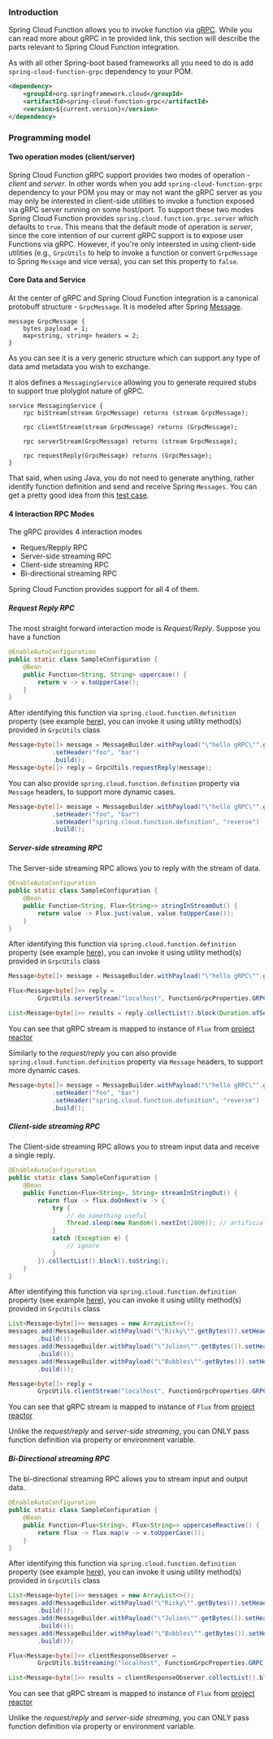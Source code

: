 ### Introduction 

Spring Cloud Function allows you to invoke function via [gRPC](https://grpc.io/). While you can read more about gRPC in te provided link, this section will describe the parts relevant to Spring Cloud Function integration.

As with all other Spring-boot based frameworks all you need to do is add `spring-cloud-function-grpc` dependency to your POM.
```xml
<dependency>
	<groupId>org.springframework.cloud</groupId>
	<artifactId>spring-cloud-function-grpc</artifactId>
	<version>${current.version}</version>
</dependency>
```

### Programming model

#### Two operation modes (client/server)
Spring Cloud Function gRPC support provides two modes of operation - _client_ and _server_. In other words when you add `spring-cloud-function-grpc` dependency to your POM you may or may not want the gRPC server as you may 
only be interested in client-side utilities to invoke a function exposed via gRPC server running on some host/port.
To support these two modes Spring Cloud Function provides `spring.cloud.function.grpc.server` which defaults to `true`.
This means that the default mode of operation is _server_, since the core intention of our current gRPC support is to expose user Functions via gRPC. However, if you're only inteersted in using client-side utilities (e.g., `GrpcUtils` to help to invoke a function or convert `GrpcMessage` to Spring `Message` and vice versa), you can set this property to `false`.

#### Core Data and Service
At the center of gRPC and Spring Cloud Function integration is a canonical protobuff structure - `GrpcMessage`. It is modeled after Spring [Message](https://docs.spring.io/spring-framework/docs/current/javadoc-api/org/springframework/messaging/Message.html).

```
message GrpcMessage {
    bytes payload = 1;
    map<string, string> headers = 2;
}
```
As you can see it is a very generic structure which can support any type of data amd metadata you wish to exchange. 

It alos defines a `MessagingService` allowing you to generate required stubs to support true plolyglot nature of gRPC. 
```
service MessagingService {
    rpc biStream(stream GrpcMessage) returns (stream GrpcMessage);
    
    rpc clientStream(stream GrpcMessage) returns (GrpcMessage);
    
    rpc serverStream(GrpcMessage) returns (stream GrpcMessage);
    
    rpc requestReply(GrpcMessage) returns (GrpcMessage);
}
```
That said, when using Java, you do not need to generate anything, rather identify function definition and send and receive Spring `Messages`.
You can get a pretty good idea from this [test case](https://github.com/spring-cloud/spring-cloud-function/blob/82e2583acd7c8aaaf2bc5ec935d486a336e97ae7/spring-cloud-function-grpc/src/test/java/org/springframework/cloud/function/grpc/GrpcInteractionTests.java#L49).

#### 4 Interaction RPC Modes

The gRPC provides 4 interaction modes
* Reques/Repply RPC
* Server-side streaming RPC
* Client-side streaming RPC
* Bi-directional streaming RPC

Spring Cloud Function provides support for all 4 of them.

##### Request Reply RPC
The most straight forward interaction mode is _Request/Reply_. 
Suppose you have a function

```java
@EnableAutoConfiguration
public static class SampleConfiguration {
	@Bean
	public Function<String, String> uppercase() {
		return v -> v.toUpperCase();
	}
}
```
After identifying this function via `spring.cloud.function.definition` property (see example [here](https://github.com/spring-cloud/spring-cloud-function/blob/ded02fec0a6d3d66b8ec00f99f28be2a4bbec668/spring-cloud-function-grpc/src/test/java/org/springframework/cloud/function/grpc/GrpcInteractionTests.java)), 
you can invoke it using utility method(s) provided in `GrpcUtils` class
```java
Message<byte[]> message = MessageBuilder.withPayload("\"hello gRPC\"".getBytes())
			.setHeader("foo", "bar")
			.build();
Message<byte[]> reply = GrpcUtils.requestReply(message);
```

You can also provide `spring.cloud.function.definition` property via `Message` headers, to support more dynamic cases.
```java
Message<byte[]> message = MessageBuilder.withPayload("\"hello gRPC\"".getBytes())
			.setHeader("foo", "bar")
			.setHeader("spring.cloud.function.definition", "reverse")
			.build();
```

##### Server-side streaming RPC
The Server-side streaming RPC allows you to reply with the stream of data.

```java
@EnableAutoConfiguration
public static class SampleConfiguration {
	@Bean
	public Function<String, Flux<String>> stringInStreamOut() {
		return value -> Flux.just(value, value.toUpperCase());
	}
}
```
After identifying this function via `spring.cloud.function.definition` property (see example [here](https://github.com/spring-cloud/spring-cloud-function/blob/ded02fec0a6d3d66b8ec00f99f28be2a4bbec668/spring-cloud-function-grpc/src/test/java/org/springframework/cloud/function/grpc/GrpcInteractionTests.java)), 
you can invoke it using utility method(s) provided in `GrpcUtils` class
```java
Message<byte[]> message = MessageBuilder.withPayload("\"hello gRPC\"".getBytes()).setHeader("foo", "bar").build();

Flux<Message<byte[]>> reply =
		GrpcUtils.serverStream("localhost", FunctionGrpcProperties.GRPC_PORT, message);

List<Message<byte[]>> results = reply.collectList().block(Duration.ofSeconds(5));
```

You can see that gRPC stream is mapped to instance of `Flux` from [project reactor](https://projectreactor.io/)

Similarly to the _request/reply_ you can also provide `spring.cloud.function.definition` property via `Message` headers, to support more dynamic cases.
```java
Message<byte[]> message = MessageBuilder.withPayload("\"hello gRPC\"".getBytes())
			.setHeader("foo", "bar")
			.setHeader("spring.cloud.function.definition", "reverse")
			.build();
```

##### Client-side streaming RPC
The Client-side streaming RPC allows you to stream input data and receive a single reply.

```java
@EnableAutoConfiguration
public static class SampleConfiguration {
	@Bean
	public Function<Flux<String>, String> streamInStringOut() {
		return flux -> flux.doOnNext(v -> {
			try {
				// do something useful
				Thread.sleep(new Random().nextInt(2000)); // artificial delay
			}
			catch (Exception e) {
				// ignore
			}
		}).collectList().block().toString();
	}
}
```
After identifying this function via `spring.cloud.function.definition` property (see example [here](https://github.com/spring-cloud/spring-cloud-function/blob/ded02fec0a6d3d66b8ec00f99f28be2a4bbec668/spring-cloud-function-grpc/src/test/java/org/springframework/cloud/function/grpc/GrpcInteractionTests.java)), 
you can invoke it using utility method(s) provided in `GrpcUtils` class
```java
List<Message<byte[]>> messages = new ArrayList<>();
messages.add(MessageBuilder.withPayload("\"Ricky\"".getBytes()).setHeader("foo", "bar")
		.build());
messages.add(MessageBuilder.withPayload("\"Julien\"".getBytes()).setHeader("foo", "bar")
		.build());
messages.add(MessageBuilder.withPayload("\"Bubbles\"".getBytes()).setHeader("foo", "bar")
		.build());

Message<byte[]> reply =
		GrpcUtils.clientStream("localhost", FunctionGrpcProperties.GRPC_PORT, Flux.fromIterable(messages));

```

You can see that gRPC stream is mapped to instance of `Flux` from [project reactor](https://projectreactor.io/)

Unlike the _request/reply_ and _server-side streaming_, you can ONLY pass function definition via property or environment variable.

##### Bi-Directional streaming RPC
The bi-directional streaming RPC allows you to stream input and output data.

```java
@EnableAutoConfiguration
public static class SampleConfiguration {
	@Bean
	public Function<Flux<String>, Flux<String>> uppercaseReactive() {
		return flux -> flux.map(v -> v.toUpperCase());
	}
}
```
After identifying this function via `spring.cloud.function.definition` property (see example [here](https://github.com/spring-cloud/spring-cloud-function/blob/ded02fec0a6d3d66b8ec00f99f28be2a4bbec668/spring-cloud-function-grpc/src/test/java/org/springframework/cloud/function/grpc/GrpcInteractionTests.java)), 
you can invoke it using utility method(s) provided in `GrpcUtils` class
```java
List<Message<byte[]>> messages = new ArrayList<>();
messages.add(MessageBuilder.withPayload("\"Ricky\"".getBytes()).setHeader("foo", "bar")
		.build());
messages.add(MessageBuilder.withPayload("\"Julien\"".getBytes()).setHeader("foo", "bar")
		.build());
messages.add(MessageBuilder.withPayload("\"Bubbles\"".getBytes()).setHeader("foo", "bar")
		.build());

Flux<Message<byte[]>> clientResponseObserver =
		GrpcUtils.biStreaming("localhost", FunctionGrpcProperties.GRPC_PORT, Flux.fromIterable(messages));

List<Message<byte[]>> results = clientResponseObserver.collectList().block(Duration.ofSeconds(1));
```

You can see that gRPC stream is mapped to instance of `Flux` from [project reactor](https://projectreactor.io/)

Unlike the _request/reply_ and _server-side streaming_, you can ONLY pass function definition via property or environment variable.
